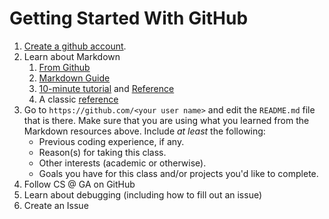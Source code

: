 # Getting Started With GitHub

1. [Create a github account](https://github.com/signup).
2. Learn about Markdown
   1. [From Github](https://guides.github.com/features/mastering-markdown/)
   2. [Markdown Guide](https://www.markdownguide.org/cheat-sheet/)
   3. [10-minute tutorial](https://commonmark.org/help/tutorial/) and [Reference](https://commonmark.org/help/)
   4. A classic [reference](https://daringfireball.net/projects/markdown/basics)
3. Go to `https://github.com/<your user name>` and edit the `README.md` file that is there. Make sure that you are using what you learned from the Markdown resources above. Include _at least_ the following: 
   - Previous coding experience, if any. 
   - Reason(s) for taking this class. 
   - Other interests (academic or otherwise). 
   - Goals you have for this class and/or projects you'd like to complete. 
4. Follow CS @ GA on GitHub
5. Learn about debugging (including how to fill out an issue)
6. Create an Issue
